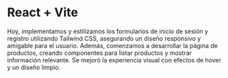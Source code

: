 # React + Vite
Hoy, implementamos y estilizamos los formularios de inicio de sesión y registro utilizando Tailwind CSS, asegurando un diseño responsivo y amigable para el usuario. Además, comenzamos a desarrollar la página de productos, creando componentes para listar productos y mostrar información relevante. Se mejoró la experiencia visual con efectos de hover y un diseño limpio. 